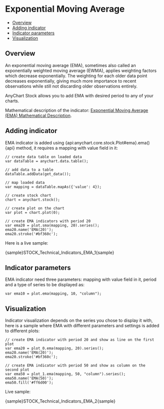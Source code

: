 # Exponential Moving Average

* [Overview](#overview)
* [Adding indicator](#adding_indicator)
* [Indicator parameters](#indicator_parameters)
* [Visualization](#visualization)

## Overview

An exponential moving average (EMA), sometimes also called an exponentially weighted moving average (EWMA), applies weighting factors which decrease exponentially. The weighting for each older data point decreases exponentially, giving much more importance to recent observations while still not discarding older observations entirely.

AnyChart Stock allows you to add EMA with desired period to any of your charts.

Mathematical description of the indicator: [Exponential Moving Average (EMA) Mathematical Description](Mathematical_Description).

## Adding indicator

EMA indicator is added using {api:anychart.core.stock.Plot#ema}.ema(){api} method, it requires a mapping with value field in it:

```
// create data table on loaded data
var dataTable = anychart.data.table();

// add data to a table
dataTable.addData(get_data());

// map loaded data
var mapping = dataTable.mapAs({'value': 4});

// create stock chart
chart = anychart.stock();

// create plot on the chart
var plot = chart.plot(0);

// create EMA indicators with period 20
var ema20 = plot.sma(mapping, 20).series();
ema20.name('EMA(20)');
ema20.stroke('#bf360c');
```

Here is a live sample:

{sample}STOCK\_Technical\_Indicators\_EMA\_1{sample}

## Indicator parameters

EMA indicator need three parameters: mapping with value field in it, period and a type of series to be displayed as:

```
var ema10 = plot.ema(mapping, 10, "column");
```

## Visualization

Indicator visualization depends on the series you chose to display it with, here is a sample where EMA with different parameters and settings is added to different plots:

```
// create EMA indicator with period 20 and show as line on the first plot
var ema20 = plot_0.ema(mapping, 20).series();
ema20.name('EMA(20)');
ema20.stroke('#bf360c');

// create EMA indicator with period 50 and show as column on the second plot
var ema50 = plot_1.ema(mapping, 50, "column").series();
ema50.name('EMA(50)');
ema50.fill('#ff6d00');
```

Live sample:

{sample}STOCK\_Technical\_Indicators\_EMA\_2{sample}